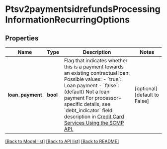 # Ptsv2paymentsidrefundsProcessingInformationRecurringOptions

## Properties
Name | Type | Description | Notes
------------ | ------------- | ------------- | -------------
**loan_payment** | **bool** | Flag that indicates whether this is a payment towards an existing contractual loan.  Possible values: - &#x60;true&#x60;: Loan payment - &#x60;false&#x60;: (default) Not a loan payment  For processor-specific details, see &#x60;debt_indicator&#x60; field description in [Credit Card Services Using the SCMP API.](https://apps.cybersource.com/library/documentation/dev_guides/CC_Svcs_SCMP_API/html/)  | [optional] [default to False]

[[Back to Model list]](../README.md#documentation-for-models) [[Back to API list]](../README.md#documentation-for-api-endpoints) [[Back to README]](../README.md)


